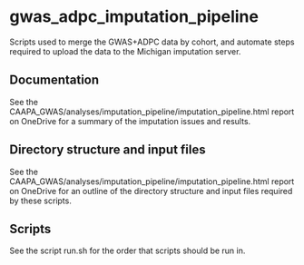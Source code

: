 # gwas_adpc_imputation_pipeline
Scripts used to merge the GWAS+ADPC data by cohort, and automate steps required to upload the data to the Michigan imputation server.

## Documentation
See the CAAPA_GWAS/analyses/imputation_pipeline/imputation_pipeline.html report on OneDrive for a summary of the imputation issues and results.

## Directory structure and input files
See the CAAPA_GWAS/analyses/imputation_pipeline/imputation_pipeline.html report on OneDrive for an outline of the directory structure and input files required by these scripts.

## Scripts
See the script run.sh for the order that scripts should be run in.

